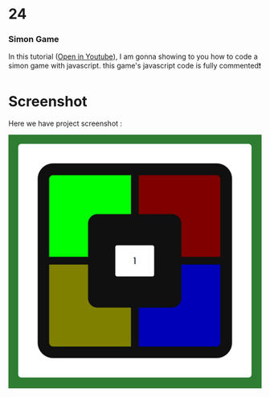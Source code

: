 #  24

### Simon Game
In this tutorial ([Open in Youtube](https://youtu.be/8g5nz_6kZW0)),  I am gonna showing to you how to code a simon game with javascript. this game's javascript code is fully commented❗️

# Screenshot
Here we have project screenshot :

![screenshot](screenshot.jpg)